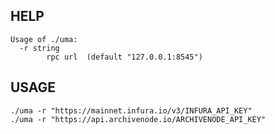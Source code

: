 ## HELP
```
Usage of ./uma:
  -r string
    	rpc url  (default "127.0.0.1:8545")
```
## USAGE
```
./uma -r "https://mainnet.infura.io/v3/INFURA_API_KEY"
./uma -r "https://api.archivenode.io/ARCHIVENODE_API_KEY"
```
